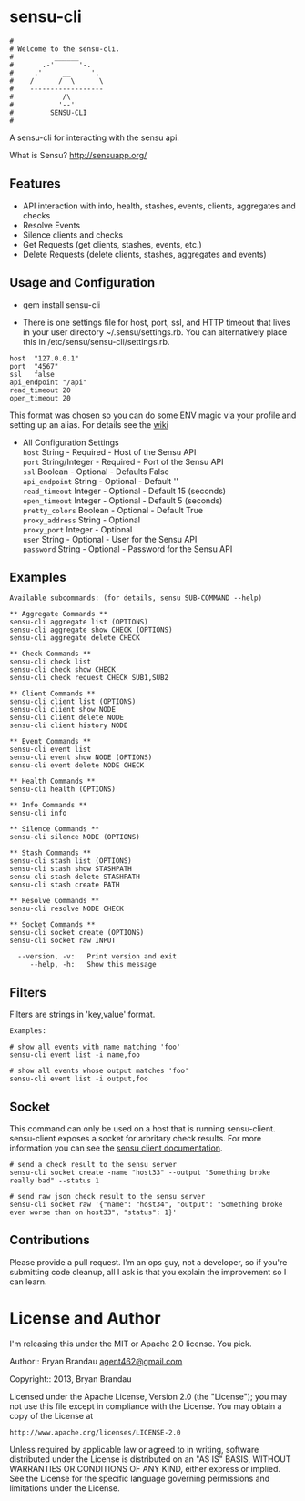 sensu-cli
=========
```
#
# Welcome to the sensu-cli.
#          ______
#       .-'      '-.
#     .'     __     '.
#    /      /  \      \
#    ------------------
#            /\
#           '--'
#         SENSU-CLI
#
```
A sensu-cli for interacting with the sensu api.

What is Sensu? http://sensuapp.org/

Features
--------
* API interaction with info, health, stashes, events, clients, aggregates and checks
* Resolve Events
* Silence clients and checks
* Get Requests (get clients, stashes, events, etc.)
* Delete Requests (delete clients, stashes, aggregates and events)


Usage and Configuration
-----------------------
* gem install sensu-cli

* There is one settings file for host, port, ssl, and HTTP timeout that lives in your user directory ~/.sensu/settings.rb.  You can alternatively place this in /etc/sensu/sensu-cli/settings.rb.

````
host  "127.0.0.1"
port  "4567"
ssl   false
api_endpoint "/api"
read_timeout 20
open_timeout 20
````
This format was chosen so you can do some ENV magic via your profile and setting up an alias. For details see the [wiki](https://github.com/agent462/sensu-cli/wiki)

* All Configuration Settings    
`host` String - Required - Host of the Sensu API    
`port` String/Integer - Required - Port of the Sensu API    
`ssl`  Boolean - Optional - Defaults False    
`api_endpoint` String - Optional - Default ''    
`read_timeout` Integer - Optional - Default 15 (seconds)    
`open_timeout` Integer - Optional - Default 5 (seconds)    
`pretty_colors` Boolean - Optional - Default True    
`proxy_address` String - Optional    
`proxy_port` Integer - Optional    
`user` String - Optional - User for the Sensu API    
`password` String - Optional - Password for the Sensu API    

Examples
-----------
````
Available subcommands: (for details, sensu SUB-COMMAND --help)

** Aggregate Commands **
sensu-cli aggregate list (OPTIONS)
sensu-cli aggregate show CHECK (OPTIONS)
sensu-cli aggregate delete CHECK

** Check Commands **
sensu-cli check list
sensu-cli check show CHECK
sensu-cli check request CHECK SUB1,SUB2

** Client Commands **
sensu-cli client list (OPTIONS)
sensu-cli client show NODE
sensu-cli client delete NODE
sensu-cli client history NODE

** Event Commands **
sensu-cli event list
sensu-cli event show NODE (OPTIONS)
sensu-cli event delete NODE CHECK

** Health Commands **
sensu-cli health (OPTIONS)

** Info Commands **
sensu-cli info

** Silence Commands **
sensu-cli silence NODE (OPTIONS)

** Stash Commands **
sensu-cli stash list (OPTIONS)
sensu-cli stash show STASHPATH
sensu-cli stash delete STASHPATH
sensu-cli stash create PATH

** Resolve Commands **
sensu-cli resolve NODE CHECK

** Socket Commands **
sensu-cli socket create (OPTIONS)
sensu-cli socket raw INPUT

  --version, -v:   Print version and exit
     --help, -h:   Show this message
````

Filters
-------

Filters are strings in 'key,value' format.

````
Examples:

# show all events with name matching 'foo'
sensu-cli event list -i name,foo

# show all events whose output matches 'foo'
sensu-cli event list -i output,foo
````

Socket
-------
This command can only be used on a host that is running sensu-client.  sensu-client exposes a socket for arbritary check results.  For more information you can see the [sensu client documentation](https://sensuapp.org/docs/0.18/clients#client-socket-input).
````
# send a check result to the sensu server
sensu-cli socket create -name "host33" --output "Something broke really bad" --status 1

# send raw json check result to the sensu server
sensu-cli socket raw '{"name": "host34", "output": "Something broke even worse than on host33", "status": 1}'
````

Contributions
-------------
Please provide a pull request.  I'm an ops guy, not a developer, so if you're submitting code cleanup, all I ask is that you explain the improvement so I can learn.


License and Author
==================
I'm releasing this under the MIT or Apache 2.0 license.  You pick.

Author:: Bryan Brandau <agent462@gmail.com>

Copyright:: 2013, Bryan Brandau

Licensed under the Apache License, Version 2.0 (the "License");
you may not use this file except in compliance with the License.
You may obtain a copy of the License at

    http://www.apache.org/licenses/LICENSE-2.0

Unless required by applicable law or agreed to in writing, software
distributed under the License is distributed on an "AS IS" BASIS,
WITHOUT WARRANTIES OR CONDITIONS OF ANY KIND, either express or implied.
See the License for the specific language governing permissions and
limitations under the License.
